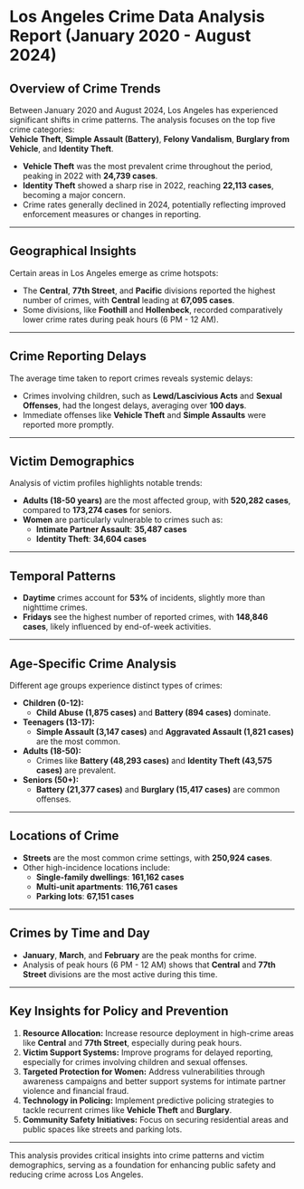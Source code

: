 # Los Angeles Crime Data Analysis Report (January 2020 - August 2024)

## **Overview of Crime Trends**
Between January 2020 and August 2024, Los Angeles has experienced significant shifts in crime patterns. The analysis focuses on the top five crime categories:  
**Vehicle Theft**, **Simple Assault (Battery)**, **Felony Vandalism**, **Burglary from Vehicle**, and **Identity Theft**.

- **Vehicle Theft** was the most prevalent crime throughout the period, peaking in 2022 with **24,739 cases**.
- **Identity Theft** showed a sharp rise in 2022, reaching **22,113 cases**, becoming a major concern.
- Crime rates generally declined in 2024, potentially reflecting improved enforcement measures or changes in reporting.

---

## **Geographical Insights**
Certain areas in Los Angeles emerge as crime hotspots:
- The **Central**, **77th Street**, and **Pacific** divisions reported the highest number of crimes, with **Central** leading at **67,095 cases**.
- Some divisions, like **Foothill** and **Hollenbeck**, recorded comparatively lower crime rates during peak hours (6 PM - 12 AM).

---

## **Crime Reporting Delays**
The average time taken to report crimes reveals systemic delays:
- Crimes involving children, such as **Lewd/Lascivious Acts** and **Sexual Offenses**, had the longest delays, averaging over **100 days**.
- Immediate offenses like **Vehicle Theft** and **Simple Assaults** were reported more promptly.

---

## **Victim Demographics**
Analysis of victim profiles highlights notable trends:
- **Adults (18-50 years)** are the most affected group, with **520,282 cases**, compared to **173,274 cases** for seniors.
- **Women** are particularly vulnerable to crimes such as:
  - **Intimate Partner Assault**: **35,487 cases**
  - **Identity Theft**: **34,604 cases**

---

## **Temporal Patterns**
- **Daytime** crimes account for **53%** of incidents, slightly more than nighttime crimes.
- **Fridays** see the highest number of reported crimes, with **148,846 cases**, likely influenced by end-of-week activities.

---

## **Age-Specific Crime Analysis**
Different age groups experience distinct types of crimes:
- **Children (0-12):**
  - **Child Abuse (1,875 cases)** and **Battery (894 cases)** dominate.
- **Teenagers (13-17):**
  - **Simple Assault (3,147 cases)** and **Aggravated Assault (1,821 cases)** are the most common.
- **Adults (18-50):**
  - Crimes like **Battery (48,293 cases)** and **Identity Theft (43,575 cases)** are prevalent.
- **Seniors (50+):**
  - **Battery (21,377 cases)** and **Burglary (15,417 cases)** are common offenses.

---

## **Locations of Crime**
- **Streets** are the most common crime settings, with **250,924 cases**.
- Other high-incidence locations include:
  - **Single-family dwellings**: **161,162 cases**
  - **Multi-unit apartments**: **116,761 cases**
  - **Parking lots**: **67,151 cases**

---

## **Crimes by Time and Day**
- **January**, **March**, and **February** are the peak months for crime.
- Analysis of peak hours (6 PM - 12 AM) shows that **Central** and **77th Street** divisions are the most active during this time.

---

## **Key Insights for Policy and Prevention**
1. **Resource Allocation:** Increase resource deployment in high-crime areas like **Central** and **77th Street**, especially during peak hours.
2. **Victim Support Systems:** Improve programs for delayed reporting, especially for crimes involving children and sexual offenses.
3. **Targeted Protection for Women:** Address vulnerabilities through awareness campaigns and better support systems for intimate partner violence and financial fraud.
4. **Technology in Policing:** Implement predictive policing strategies to tackle recurrent crimes like **Vehicle Theft** and **Burglary**.
5. **Community Safety Initiatives:** Focus on securing residential areas and public spaces like streets and parking lots.

---

This analysis provides critical insights into crime patterns and victim demographics, serving as a foundation for enhancing public safety and reducing crime across Los Angeles.
